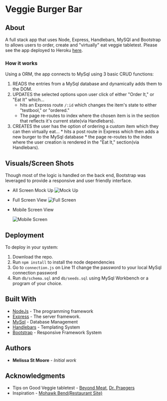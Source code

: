 # Veggie Burger Bar

## About

A full stack app that uses Node, Express, Handlebars, MySQl and Bootstrap to allows users to order, create and "virtually" eat veggie tabletest. Please see the app deployed to Heroku [here](https://veggie-burger-bar.herokuapp.com/).

### How it works

Using a ORM, the app connects to MySql using 3 basic CRUD functions:

  1. READS the entries from a MySql database and dynamically adds them to the DOM.
  2. UPDATES the selected options upon user click of either "Order It," or "Eat It" which...
     * hits an Express route `/:id` which changes the item's state to either "testbool," or "ordered."
     * The page re-routes to index where the chosen item is in the section that reflects it's current state(via Handlebars).
  3. CREATES the user has the option of ordering a custom item which they can then virtually eat...
    * hits a post route in Express which then adds a new burger to the MySql database
    * the page re-routes to the index where the user creation is rendered in the "Eat It," section(via Handlebars).

## Visuals/Screen Shots

Though most of the logic is handled on the back end, Bootstrap was leveraged to provide a responsive and user friendly interface.
- All Screen Mock Up
  ![Mock Up](/screenshots/mockup_diff_screens.jpg)

- Full Screen View
  ![Full Screen](/screenshots/full_view.png)

- Mobile Screen View

  ![Mobile Screen](/screenshots/mobile_view.jpg)

## Deployment

To deploy in your system:

  1. Download the repo.
  2. Run `npm install` to install the node dependencies
  3. Go to `connection.js` on Line 11 change the password to your local MySql connection password
  4. Run `db/schema.sql` and `db/seeds.sql` using MySql Workbench or a program of your choice.

## Built With

* [NodeJs](https://nodejs.org/en/) - The programming framework
* [Express](https://expressjs.com/) - The server framework.
* [MySql](https://www.mysql.com/) - Database Management
* [Handlebars](http://handlebarsjs.com/) - Templating System
* [Bootstrap](http://getbootstrap.com) - Responsive Framework System

## Authors

* **Melissa St Moore** - *Initial work*

## Acknowledgments

* Tips on Good Veggie tabletest - [Beyond Meat](http://beyondmeat.com/), [Dr. Praegers](https://drpraegers.com/our-food/california-veggie-tabletest/)
* Inspiration - [Mohawk Bend(Restaurant Site)](http://mohawk.la/)






